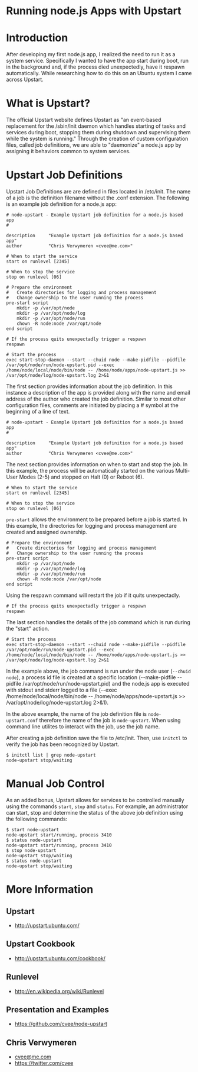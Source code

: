 # Running node.js Apps with Upstart

# Introduction

After developing my first node.js app, I realized the need to run it as a system service. Specifically I wanted to have the app start during boot, run in the background and, if the process died unexpectedly, have it respawn automatically. While researching how to do this on an Ubuntu system I came across Upstart.

# What is Upstart?

The official Upstart website defines Upstart as "an event-based replacement for the /sbin/init daemon which handles starting of tasks and services during boot, stopping them during shutdown and supervising them while the system is running." Through the creation of custom configuration files, called job definitions,  we are able to "daemonize" a node.js app by assigning it behaviors common to system services.

# Upstart Job Definitions

Upstart Job Definitions are are defined in files located in /etc/init. The name of a job is the definition filename without the .conf extension. The following is an example job definition for a node.js app:

    # node-upstart - Example Upstart job definition for a node.js based app
    #
    
    description     "Example Upstart job definition for a node.js based app"
    author          "Chris Verwymeren <cvee@me.com>"
    
    # When to start the service
    start on runlevel [2345]
    
    # When to stop the service
    stop on runlevel [06]
    
    # Prepare the environment
    #   Create directories for logging and process management
    #   Change ownership to the user running the process
    pre-start script
        mkdir -p /var/opt/node
        mkdir -p /var/opt/node/log
        mkdir -p /var/opt/node/run
        chown -R node:node /var/opt/node
    end script
    
    # If the process quits unexpectadly trigger a respawn
    respawn
    
    # Start the process
    exec start-stop-daemon --start --chuid node --make-pidfile --pidfile /var/opt/node/run/node-upstart.pid --exec /home/node/local/node/bin/node -- /home/node/apps/node-upstart.js >> /var/opt/node/log/node-upstart.log 2>&1

The first section provides information about the job definition. In this instance a description of the app is provided along with the name and email address of the author who created the job definition. Similar to most other configuration files, comments are initiated by placing a # symbol at the beginning of a line of text.

    # node-upstart - Example Upstart job definition for a node.js based app
    #
    
    description     "Example Upstart job definition for a node.js based app"
    author          "Chris Verwymeren <cvee@me.com>"

The next section provides information on when to start and stop the job. In this example, the process will be automatically started on the various Multi-User Modes (2-5) and stopped on Halt (0) or Reboot (6).

    # When to start the service
    start on runlevel [2345]
    
    # When to stop the service
    stop on runlevel [06]

<code>pre-start</code> allows the environment to be prepared before a job is started. In this example, the directories for logging and process management are created and assigned ownership.

    # Prepare the environment
    #   Create directories for logging and process management
    #   Change ownership to the user running the process
    pre-start script
        mkdir -p /var/opt/node
        mkdir -p /var/opt/node/log
        mkdir -p /var/opt/node/run
        chown -R node:node /var/opt/node
    end script

Using the respawn command will restart the job if it quits unexpectadly.

    # If the process quits unexpectadly trigger a respawn
    respawn

The last section handles the details of the job command which is run during the "start" action. 

    # Start the process
    exec start-stop-daemon --start --chuid node --make-pidfile --pidfile /var/opt/node/run/node-upstart.pid --exec /home/node/local/node/bin/node -- /home/node/apps/node-upstart.js >> /var/opt/node/log/node-upstart.log 2>&1

In the example above, the job command is run under the node user (<code>--chuid node</code>), a process id file is created at a specific location (--make-pidfile --pidfile /var/opt/node/run/node-upstart.pid) and the node.js app is executed with stdout and stderr logged to a file (--exec /home/node/local/node/bin/node -- /home/node/apps/node-upstart.js >> /var/opt/node/log/node-upstart.log 2>&1).

In the above example, the name of the job definition file is <code>node-upstart.conf</code> therefore the name of the job is <code>node-upstart</code>. When using command line utilites to interact with the job, use the job name.

After creating a job definition save the file to /etc/init. Then, use <code>initctl</code> to verify the job has been recognized by Upstart.

    $ initctl list | grep node-upstart
    node-upstart stop/waiting

# Manual Job Control

As an added bonus, Upstart allows for services to be controlled manually using the commands <code>start</code>,  <code>stop</code> and <code>status</code>. For example, an administrator can start, stop and determine the status of the above job definition using the following commands:

    $ start node-upstart
    node-upstart start/running, process 3410
    $ status node-upstart
    node-upstart start/running, process 3410
    $ stop node-upstart
    node-upstart stop/waiting
    $ status node-upstart
    node-upstart stop/waiting

# More Information

## Upstart

* http://upstart.ubuntu.com/

## Upstart Cookbook

* http://upstart.ubuntu.com/cookbook/

## Runlevel

* http://en.wikipedia.org/wiki/Runlevel

## Presentation and Examples

* https://github.com/cvee/node-upstart

## Chris Verwymeren

* cvee@me.com
* https://twitter.com/cvee
